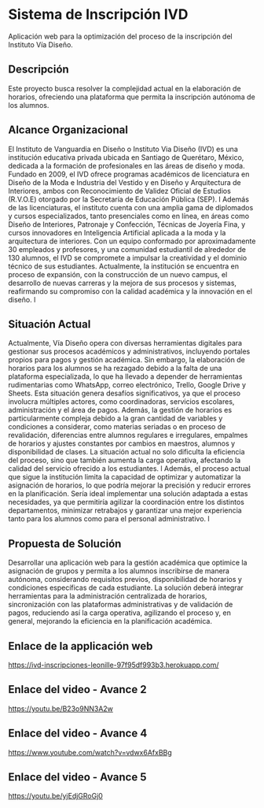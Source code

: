 # Sistema de Inscripción IVD

Aplicación web para la optimización del proceso de la inscripción del Instituto Vía Diseño.

## Descripción
Este proyecto busca resolver la complejidad actual en la elaboración de horarios, ofreciendo una plataforma que permita la inscripción autónoma de los alumnos.

## Alcance Organizacional

El Instituto de Vanguardia en Diseño o Instituto Via Diseño (IVD) es una institución educativa privada ubicada en Santiago de Querétaro, México, dedicada a la formación de profesionales en las áreas de diseño y moda. Fundado en 2009, el IVD ofrece programas académicos de licenciatura en Diseño de la Moda e Industria del Vestido y en Diseño y Arquitectura de Interiores, ambos con Reconocimiento de Validez Oficial de Estudios (R.V.O.E) otorgado por la Secretaría de Educación Pública (SEP).                     l
Además de las licenciaturas, el instituto cuenta con una amplia gama de diplomados y cursos especializados, tanto presenciales como en línea, en áreas como Diseño de Interiores, Patronaje y Confección, Técnicas de Joyería Fina, y cursos innovadores en Inteligencia Artificial aplicada a la moda y la arquitectura de interiores. Con un equipo conformado por aproximadamente 30 empleados y profesores, y una comunidad estudiantil de alrededor de 130 alumnos, el IVD se compromete a impulsar la creatividad y el dominio técnico de sus estudiantes. Actualmente, la institución se encuentra en proceso de expansión, con la construcción de un nuevo campus, el desarrollo de nuevas carreras y la mejora de sus procesos y sistemas, reafirmando su compromiso con la calidad académica y la innovación en el diseño.  l

## Situación Actual
Actualmente, Vía Diseño opera con diversas herramientas digitales para gestionar sus procesos académicos y administrativos, incluyendo portales propios para pagos y gestión académica. Sin embargo, la elaboración de horarios para los alumnos se ha rezagado debido a la falta de una plataforma especializada, lo que ha llevado a depender de herramientas rudimentarias como WhatsApp, correo electrónico, Trello, Google Drive y Sheets. Esta situación genera desafíos significativos, ya que el proceso involucra múltiples actores, como coordinadoras, servicios escolares, administración y el área de pagos. Además, la gestión de horarios es particularmente compleja debido a la gran cantidad de variables y condiciones a considerar, como materias seriadas o en proceso de revalidación, diferencias entre alumnos regulares e irregulares, empalmes de horarios y ajustes constantes por cambios en maestros, alumnos y disponibilidad de clases. La situación actual no solo dificulta la eficiencia del proceso, sino que también aumenta la carga operativa, afectando la calidad del servicio ofrecido a los estudiantes.                 l
Además, el proceso actual que sigue la institución limita la capacidad de optimizar y automatizar la asignación de horarios, lo que podría mejorar la precisión y reducir errores en la planificación. Sería ideal implementar una solución adaptada a estas necesidades, ya que permitiría agilizar la coordinación entre los distintos departamentos, minimizar retrabajos y garantizar una mejor experiencia tanto para los alumnos como para el personal administrativo.                             l

## Propuesta de Solución
Desarrollar una aplicación web para la gestión académica que optimice la asignación de grupos y permita a los alumnos inscribirse de manera autónoma, considerando requisitos previos, disponibilidad de horarios y condiciones específicas de cada estudiante. La solución deberá integrar herramientas para la administración centralizada de horarios, sincronización con las plataformas administrativas y de validación de pagos, reduciendo así la carga operativa, agilizando el proceso y, en general, mejorando la eficiencia en la planificación académica.         

## Enlace de la applicación web

https://ivd-inscripciones-leonille-97f95df993b3.herokuapp.com/

## Enlace del video - Avance 2

https://youtu.be/B23o9NN3A2w

## Enlace del video - Avance 4

https://www.youtube.com/watch?v=vdwx6AfxBBg

## Enlace del video - Avance 5

https://youtu.be/yjEdjGRoGj0
